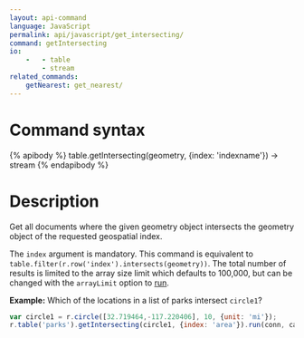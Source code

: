 ```yaml
---
layout: api-command
language: JavaScript
permalink: api/javascript/get_intersecting/
command: getIntersecting
io:
    -   - table
        - stream
related_commands:
    getNearest: get_nearest/
---
```


# Command syntax #

{% apibody %}
table.getIntersecting(geometry, {index: 'indexname'}) &rarr; stream
{% endapibody %}

# Description #

Get all documents where the given geometry object intersects the geometry object of the requested geospatial index.

The `index` argument is mandatory. This command is equivalent to `table.filter(r.row('index').intersects(geometry))`. The total number of results is limited to the array size limit which defaults to 100,000, but can be changed with the `arrayLimit` option to [run](/api/javascript/run).

__Example:__ Which of the locations in a list of parks intersect `circle1`?

```js
var circle1 = r.circle([32.719464,-117.220406], 10, {unit: 'mi'});
r.table('parks').getIntersecting(circle1, {index: 'area'}).run(conn, callback);
```
